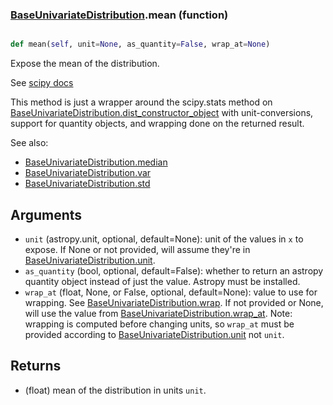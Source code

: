 ### [BaseUnivariateDistribution](BaseUnivariateDistribution.md).mean (function)


```py

def mean(self, unit=None, as_quantity=False, wrap_at=None)

```



Expose the mean of the distribution.

See [scipy docs](https://docs.scipy.org/doc/scipy/reference/generated/scipy.stats.rv_continuous.mean.html)

This method is just a wrapper around the scipy.stats method on
[BaseUnivariateDistribution.dist_constructor_object](BaseUnivariateDistribution.dist_constructor_object.md) with unit-conversions, support for
quantity objects, and wrapping done on the returned result.

See also:
* [BaseUnivariateDistribution.median](BaseUnivariateDistribution.median.md)
* [BaseUnivariateDistribution.var](BaseUnivariateDistribution.var.md)
* [BaseUnivariateDistribution.std](BaseUnivariateDistribution.std.md)

Arguments
----------
* `unit` (astropy.unit, optional, default=None): unit of the values
    in `x` to expose.  If None or not provided, will assume they're in
    [BaseUnivariateDistribution.unit](BaseUnivariateDistribution.unit.md).
* `as_quantity` (bool, optional, default=False): whether to return an
    astropy quantity object instead of just the value.  Astropy must
    be installed.
* `wrap_at` (float, None, or False, optional, default=None): value to
    use for wrapping.  See [BaseUnivariateDistribution.wrap](BaseUnivariateDistribution.wrap.md).  If not provided or None,
    will use the value from [BaseUnivariateDistribution.wrap_at](BaseUnivariateDistribution.wrap_at.md).  Note: wrapping is
    computed before changing units, so `wrap_at` must be provided
    according to [BaseUnivariateDistribution.unit](BaseUnivariateDistribution.unit.md) not `unit`.

Returns
---------
* (float) mean of the distribution in units `unit`.

